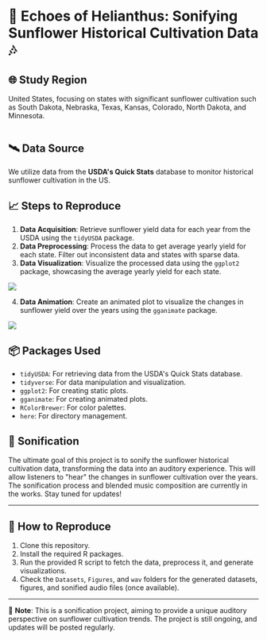 # 🌻 Echoes of Helianthus: Sonifying Sunflower Historical Cultivation Data 🎶

## 🌐 Study Region

United States, focusing on states with significant sunflower cultivation such as South Dakota, Nebraska, Texas, Kansas, Colorado, North Dakota, and Minnesota.

![]()

## 🛰️ Data Source

We utilize data from the **USDA's Quick Stats** database to monitor historical sunflower cultivation in the US.

## 📈 Steps to Reproduce

1. **Data Acquisition**: Retrieve sunflower yield data for each year from the USDA using the `tidyUSDA` package.
2. **Data Preprocessing**: Process the data to get average yearly yield for each state. Filter out inconsistent data and states with sparse data.
3. **Data Visualization**: Visualize the processed data using the `ggplot2` package, showcasing the average yearly yield for each state.

![](https://github.com/SamMajumder/Data_Viz_Ecology_Sonification_Projects/blob/main/Echoes_of_Helianthus/Sunflower_Yield.jpg)

4. **Data Animation**: Create an animated plot to visualize the changes in sunflower yield over the years using the `gganimate` package.

![](https://github.com/SamMajumder/Data_Viz_Ecology_Sonification_Projects/blob/main/Yield.gif)

## 📦 Packages Used

- `tidyUSDA`: For retrieving data from the USDA's Quick Stats database.
- `tidyverse`: For data manipulation and visualization.
- `ggplot2`: For creating static plots.
- `gganimate`: For creating animated plots.
- `RColorBrewer`: For color palettes.
- `here`: For directory management.

## 🎵 Sonification

The ultimate goal of this project is to sonify the sunflower historical cultivation data, transforming the data into an auditory experience. This will allow listeners to "hear" the changes in sunflower cultivation over the years. The sonification process and blended music composition are currently in the works. Stay tuned for updates!

---

## 🔄 How to Reproduce

1. Clone this repository.
2. Install the required R packages.
3. Run the provided R script to fetch the data, preprocess it, and generate visualizations.
4. Check the `Datasets`, `Figures`, and `wav` folders for the generated datasets, figures, and sonified audio files (once available).

---

📝 **Note**: This is a sonification project, aiming to provide a unique auditory perspective on sunflower cultivation trends. The project is still ongoing, and updates will be posted regularly.

